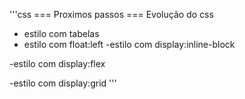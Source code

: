 '''css
=== Proximos passos === 
Evolução do css
- estilo com tabelas
- estilo com float:left
-estilo com display:inline-block

-estilo com display:flex

-estilo com display:grid
'''